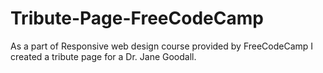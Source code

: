 # Tribute-Page-FreeCodeCamp
As a part of Responsive web design course provided by FreeCodeCamp I created a tribute page for a Dr. Jane Goodall.
